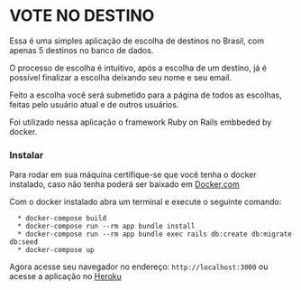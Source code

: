 # VOTE NO DESTINO

Essa é uma simples aplicação de escolha de destinos no Brasil, com apenas 5 destinos no banco de dados.

O processo de escolha é intuitivo, após a escolha de um destino, já é possível finalizar a escolha deixando seu nome e seu email.

Feito a escolha você será submetido para a página de todos as escolhas, feitas pelo usuário atual e de outros usuários.

Foi utilizado nessa aplicação o framework Ruby on Rails embbeded by docker.

### Instalar

Para rodar em sua máquina certifique-se que você tenha o docker instalado, caso não tenha poderá ser baixado em [Docker.com](https://www.docker.com/)  

Com o docker instalado abra um terminal e execute o seguinte comando:

````
  * docker-compose build
  * docker-compose run --rm app bundle install
  * docker-compose run --rm app bundle exec rails db:create db:migrate db:seed
  * docker-compose up
````
Agora acesse seu navegador no endereço: 
```` http://localhost:3000 ```` ou acesse a aplicação no [Heroku](https://vote-at-destiny.herokuapp.com/)
